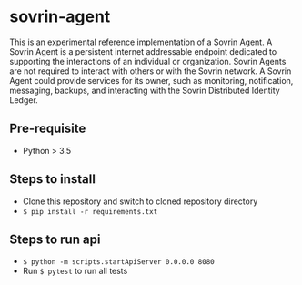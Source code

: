 # sovrin-agent

This is an experimental reference implementation of a Sovrin Agent. A 
Sovrin Agent is a persistent internet addressable endpoint dedicated to supporting 
the interactions of an individual or organization. Sovrin Agents are not required to 
interact with others or with the Sovrin network. A Sovrin Agent could provide 
services for its owner, such as monitoring, notification, messaging, backups, 
and interacting with the Sovrin Distributed Identity Ledger.

## Pre-requisite
- Python > 3.5

## Steps to install
- Clone this repository and switch to cloned repository directory
- `$ pip install -r requirements.txt`

## Steps to run api
- `$ python -m scripts.startApiServer 0.0.0.0 8080`
- Run `$ pytest` to run all tests
